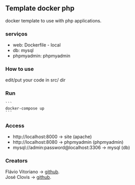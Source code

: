 ## Template docker php

docker template to use with php applications.

### serviços
* web: Dockerfile - local
* db: mysql
* phpmyadmin: phpmyadmin


### How to use
edit/put your code in src/ dir  


### Run
    ```
    docker-compose up
    ```

### Access
* http://localhost:8000 -> site (apache)  
* http://localhost:8080 -> phpmyadmin (phpmyadmin)
* mysql://admin:password@localhost:3306 -> mysql (db)
 
### Creators
Flávio Vitoriano ->  [github](https://www.github.com/flavioVitoriano).  
José Clovis -> [github](https://www.github.com/JoseClovis).  
